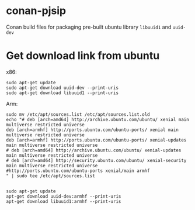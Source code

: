 # conan-pjsip
Conan build files for packaging pre-built ubuntu library `libuuid1` and `uuid-dev` 

# Get download link from ubuntu 
x86:
```
sudo apt-get update
sudo apt-get download uuid-dev --print-uris
sudo apt-get download libuuid1 --print-uris
```

Arm:
```
sudo mv /etc/apt/sources.list /etc/apt/sources.list.old
echo "# deb [arch=amd64] http://archive.ubuntu.com/ubuntu/ xenial main multiverse restricted universe
deb [arch=armhf] http://ports.ubuntu.com/ubuntu-ports/ xenial main multiverse restricted universe
deb [arch=armhf] http://ports.ubuntu.com/ubuntu-ports/ xenial-updates main multiverse restricted universe
# deb [arch=amd64] http://archive.ubuntu.com/ubuntu/ xenial-updates main multiverse restricted universe
# deb [arch=amd64] http://security.ubuntu.com/ubuntu/ xenial-security main multiverse restricted universe
#http://ports.ubuntu.com/ubuntu-ports xenial/main armhf
" | sudo tee /etc/apt/sources.list


sudo apt-get update
apt-get download uuid-dev:armhf --print-uris
apt-get download libuuid1:armhf --print-uris
```
